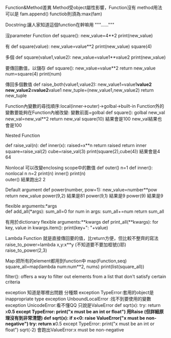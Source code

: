 Function&Method差異
  Method受object屬性影響，Function沒有
  method用法可以是 fam.append()  functiob則須為:max(fam)


Docstring:讓人家知道這個function在幹嘛用
"""......"""

沒parameter Function
def square():
  new_value=4**2
  print(new_value)

有
def square(value):
  new_value=value**2
  print(new_value)
square(4)

多個
def square(value1,value2):
  new_value=value1**value2
  print(new_value)

要傳回數值，以儲存
def square():
  new_value=value**2
  return new_value
num=square(4)
print(num)

傳回多個數值
def raise_both(value1,value2):
  new_value1=value1**value2
  new_value2=value2**value1
  new_tuple=(new_value1,new_value2)
  return new_tuple

Function內變數的尋找順序:local(inner->outer)->golbal->built-in
Function外的變數要能夠在Function內被改變: 變數前面+golbal
def square():
  golbal new_val
  new_val=new_val**2
  return new_val
square(10) 結果會是100
new_val結果也會是100

Nested Function

def raise_val(n):
  def inner(x):
    raised=x**n
    return raised
  return inner
square=raise_val(2)
cube=raise_val(3)
print(square(2),cube(4)) 結果會是4 64

Nonlocal 可以改變enclosing scope中的數值 
def outer()
  n=1
  def inner():
    nonlocal n
    n=2
    print(n)
  inner()
  print(n)  
outer()  結果跑出2 2

Default argument
def power(number, pow=1):
  new_value=number**pow
  return new_value
power(9,2)  結果是81
power(9,1)  結果是9
power(9)    結果是9

flexible arguments:*args    
def add_all(*args):
  sum_all=0
  for num in args:
    sum_all+=num
  return sum_all
  
有用於dictionary
flexible arguments:**kwargs
def print_all(**kwargs):
  for key, value in kwargs.item():
    print(key+": "+value)

Lambda Function 就是直接傳回要的值，比return方便，但比較不整齊的寫法
raise_to_power=lambda x,y:x**y  (不知道要不要加框號()耶)
raise_to_power(2,3)

Map:把所有的element都用到function中  map(Function,seq)
square_all=map(lambda num:num**2, nums)
print(list(square_all))

filter(): offers a way to filter out elements from a list that don't satisfy certain criteria

exception 知道是哪裡出問題
分種類
exception TypeError:套用的object是inappropriate type
exception UnboundLocalError :找不到要使用的變數
exception UnicodeError:看不懂QQ 只說是ValueError
def sqrt(x):
  try:
    return x**0.5
  except TypeError:
    print("x must be an int or float")
用Raise (但詳細原理沒有到非常清楚)
def sqrt(x):
  if x<0:
    raise ValueError("x must be non-negative")
  try:
    return x**0.5
  except TypeError:
    print("x must be an int or float")
sqrt(-2) 會跑出ValueError:x must be non-negative
